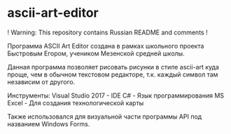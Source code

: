 # ascii-art-editor
! Warning: This repository contains Russian README and comments !

Программа ASCII Art Editor создана в рамках школьного проекта Быстровым Егором, учеником Мезенской средней школы.

Данная программа позволяет рисовать рисунки в стиле ascii-art куда проще, чем в обычном текстовом редакторе, т.к. каждый символ там независим от другого.

Инструменты:
Visual Studio 2017 - IDE
C# - Язык программирования
MS Excel - Для создания технологической карты

Также использовался для визуальной части программы API под названием Windows Forms.
